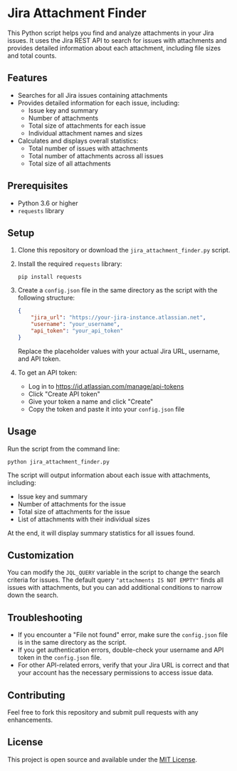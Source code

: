 # Jira Attachment Finder

This Python script helps you find and analyze attachments in your Jira issues. It uses the Jira REST API to search for issues with attachments and provides detailed information about each attachment, including file sizes and total counts.

## Features

- Searches for all Jira issues containing attachments
- Provides detailed information for each issue, including:
  - Issue key and summary
  - Number of attachments
  - Total size of attachments for each issue
  - Individual attachment names and sizes
- Calculates and displays overall statistics:
  - Total number of issues with attachments
  - Total number of attachments across all issues
  - Total size of all attachments

## Prerequisites

- Python 3.6 or higher
- `requests` library

## Setup

1. Clone this repository or download the `jira_attachment_finder.py` script.

2. Install the required `requests` library:
   ```
   pip install requests
   ```

3. Create a `config.json` file in the same directory as the script with the following structure:
   ```json
   {
       "jira_url": "https://your-jira-instance.atlassian.net",
       "username": "your_username",
       "api_token": "your_api_token"
   }
   ```
   Replace the placeholder values with your actual Jira URL, username, and API token.

4. To get an API token:
   - Log in to https://id.atlassian.com/manage/api-tokens
   - Click "Create API token"
   - Give your token a name and click "Create"
   - Copy the token and paste it into your `config.json` file

## Usage

Run the script from the command line:

```
python jira_attachment_finder.py
```

The script will output information about each issue with attachments, including:
- Issue key and summary
- Number of attachments for the issue
- Total size of attachments for the issue
- List of attachments with their individual sizes

At the end, it will display summary statistics for all issues found.

## Customization

You can modify the `JQL_QUERY` variable in the script to change the search criteria for issues. The default query `"attachments IS NOT EMPTY"` finds all issues with attachments, but you can add additional conditions to narrow down the search.

## Troubleshooting

- If you encounter a "File not found" error, make sure the `config.json` file is in the same directory as the script.
- If you get authentication errors, double-check your username and API token in the `config.json` file.
- For other API-related errors, verify that your Jira URL is correct and that your account has the necessary permissions to access issue data.

## Contributing

Feel free to fork this repository and submit pull requests with any enhancements.

## License

This project is open source and available under the [MIT License](https://opensource.org/licenses/MIT).